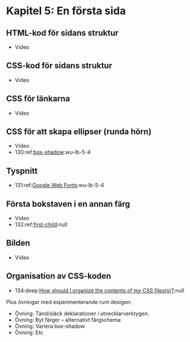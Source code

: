 # Kapitel 5: En första sida

## HTML-kod för sidans struktur

 * Video

## CSS-kod för sidans struktur

 * Video

## CSS för länkarna

 * Video

## CSS för att skapa ellipser (runda hörn)

 * Video
 * 130:ref:[box-shadow](https://developer.mozilla.org/en/CSS/box-shadow):wu-lb-5-4

## Tyspnitt

 * 131:ref:[Google Web Fonts](http://www.google.com/webfonts):wu-lb-5-4


## Första bokstaven i en annan färg

 * Video
 * 132:ref:[first-child](https://developer.mozilla.org/en-US/docs/CSS/:first-child):null

## Bilden

 * Video
 
## Organisation av CSS-koden

 * 134:deep:[How should I organize the contents of my CSS files(s)?](http://stackoverflow.com/questions/146106/how-should-i-organize-the-contents-of-my-css-files):null


Plus övningar med experimenterande runt desigen:
 * Övning: Tänd/släck deklarationer i utvecklarverktygen.
 * Övning: Byt färger – alternativt färgschema
 * Övning: Variera box-shadow
 * Övning: Etc


